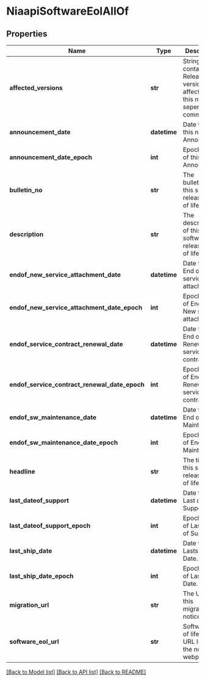 # NiaapiSoftwareEolAllOf

## Properties
Name | Type | Description | Notes
------------ | ------------- | ------------- | -------------
**affected_versions** | **str** | String contains the Release versions affected by this notice, seperated by comma.   | [optional] 
**announcement_date** | **datetime** | Date time of this notice Announced.   | [optional] 
**announcement_date_epoch** | **int** | Epoch time of this notice Announced.   | [optional] 
**bulletin_no** | **str** | The bulletinno of this software release end of life notice.   | [optional] 
**description** | **str** | The description of this software release end of life notice.   | [optional] 
**endof_new_service_attachment_date** | **datetime** | Date time of End of New service attachment .   | [optional] 
**endof_new_service_attachment_date_epoch** | **int** | Epoch time of End of New service attachment .   | [optional] 
**endof_service_contract_renewal_date** | **datetime** | Date time of End of Renewal of service contract .   | [optional] 
**endof_service_contract_renewal_date_epoch** | **int** | Epoch time of End of Renewal of service contract .   | [optional] 
**endof_sw_maintenance_date** | **datetime** | Date time of End of Maintenance.   | [optional] 
**endof_sw_maintenance_date_epoch** | **int** | Epoch time of End of Maintenance.   | [optional] 
**headline** | **str** | The title of this software release end of life notice.   | [optional] 
**last_dateof_support** | **datetime** | Date time of Last day of Support .   | [optional] 
**last_dateof_support_epoch** | **int** | Epoch time of Last day of Support .   | [optional] 
**last_ship_date** | **datetime** | Date time of Lastship Date.   | [optional] 
**last_ship_date_epoch** | **int** | Epoch time of Lastship Date.   | [optional] 
**migration_url** | **str** | The URL of this migration notice.   | [optional] 
**software_eol_url** | **str** | Software end of life notice URL link to the notice webpage.    | [optional] 

[[Back to Model list]](../README.md#documentation-for-models) [[Back to API list]](../README.md#documentation-for-api-endpoints) [[Back to README]](../README.md)


